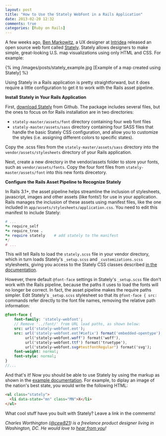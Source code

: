 ```yaml
---
layout: post
title: "How to Use the Stately WebFont in a Rails Application"
date: 2013-02-20 12:32
comments: true
categories: [Ruby on Rails]
---
```


A few weeks ago, [Ben Markowitz](https://twitter.com/bpmarkowitz), a UX designer at [Intridea](http://www.intridea.com/) released an open source web font called [Stately](http://intridea.github.com/stately/). Stately allows designers to make simple, great-looking U.S. map visualizations using only HTML and CSS. For example:

{% img /images/posts/stately_example.jpg [Example of a map created using Stately] %}

Using Stately in a Rails application is pretty straightforward, but it does require a little configuration to get it to work with the Rails asset pipeline.

<!-- more -->

**Install Stately in Your Rails Application**

First, [download Stately](https://github.com/intridea/stately) from Github. The package includes several files, but the ones to focus on for Rails installation are in two directories:

+ `stately-master/assets/font` directory containing four web font files
+ `stately-master/assets/sass` directory containing four SASS files that handle the basic Stately CSS configuration, and allow you to customize the styles (i.e. assigning different colors to specific states).

Copy the .scss files from the `stately-master/assets/sass` directory into the `vendor/assets/stylesheets` directory of your Rails application.

Next, create a new directory in the vendor/assets folder to store your fonts, such as `vendor/assets/fonts`. Copy the four font files from `stately-master/assets/font` into this new fonts direcetory.

**Configure the Rails Asset Pipeline to Recognize Stately**

In Rails 3.1+, the asset pipeline helps streamline the inclusion of stylesheets, javascript, images and other assets (like fonts!) for use in your application. Rails manages the inclusion of these assets using manifest files, like the one included in `app/assets/stylesheets/application.css`. You need to edit this manifest to include Stately:

``` ruby Add Stately to the manifest file (app/assets/stylesheets/application.css)
# ...
*= require_self
*= require_tree .
*= require stately    # add stately to the manifest
*/
# ...
```

This will tell Rails to load the `stately.scss` file in your vendor directory, which in turn loads Stately's `_setup.scss` and `_customizations.scss` stylesheets, giving you access to the Stately CSS classes described [in the documentation](https://github.com/intridea/stately).

However, there default `@font-face` settings in Stately's `_setup.scss` file don't work with the Rails pipeline, because the paths it uses to load the fonts will no longer be correct. In fact, the asset pipeline makes the require paths simpler. Edit Stately's `_setup.scss` stylesheet so that its `@font-face { src: ` commands refer directly to the font file names, removing the relative path information:

``` sass Edit Stately's @font-face Command (vendor/assets/stylesheets/_setup.scss)
@font-face {
    font-family: 'stately-webfont';
    // Remove '../font/' from URL load paths, as shown below:
    src: url('stately-webfont.eot');     
    src: url('stately-webfont.eot?#iefix') format('embedded-opentype'),
         url('stately-webfont.woff') format('woff'),
         url('stately-webfont.ttf') format('truetype'),
         url('stately-webfont.svg#testfontRegular') format('svg');
    font-weight: normal;
    font-style: normal;
}
//...
```

And that's it! Now you should be able to use Stately by using the markup as shown in the [example documentation](https://github.com/intridea/stately). For example, to diplay an image of the nation's best state, you would write the following HTML:

``` html How to use Stately In Your Markup
<ul class="stately"> 
  <li data-state="mn" class="MN">X</li>
</ul>
```

What cool stuff have you built with Stately? Leave a link in the comments!

*Charles Worthington (<a href="http://www.twitter.com/cew821" title="Twitter">@cew821</a>) is a freelance product designer living in Washington, DC. He would love to <a href="mailto:%63%6f%6e%74%61%63%74@%67%72%61%79%64%75%63%6b%6c%61%62%73.%63%6f%6d" title="Email Us">hear from you</a>!*